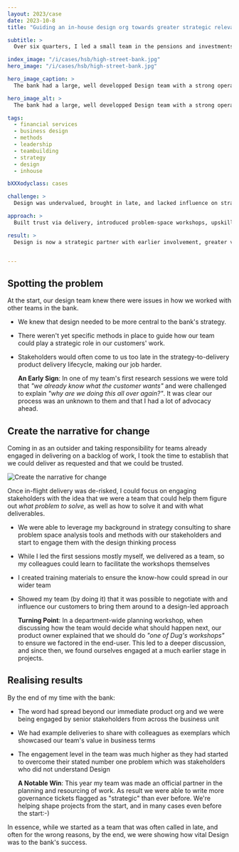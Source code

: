 ```yaml
---
layout: 2023/case
date: 2023-10-8
title: "Guiding an in-house design org towards greater strategic relevance"

subtitle: >
  Over six quarters, I led a small team in the pensions and investments section of a UK high-street bank. Here's our story of transformation.

index_image: "/i/cases/hsb/high-street-bank.jpg"
hero_image: "/i/cases/hsb/high-street-bank.jpg"

hero_image_caption: >
  The bank had a large, well developped Design team with a strong operations function in place and a clear leadership capability framework. Unfortunately, that thinking had only partially landed in the wider business so that for many teams leading strategy and delivery with design thinking was still on the to-do list.

hero_image_alt: >
  The bank had a large, well developped Design team with a strong operations function in place and a clear leadership capability framework. Unfortunately, that thinking had only partially landed in the wider business so that for many teams leading strategy and delivery with design thinking was still on the to-do list.

tags: 
  - financial services
  - business design
  - methods
  - leadership
  - teambuilding
  - strategy
  - design
  - inhouse

bXXXodyclass: cases

challenge: >
  Design was undervalued, brought in late, and lacked influence on strategy and in the decisive early project phases.

approach: >
  Built trust via delivery, introduced problem-space workshops, upskilled my team, and engaged stakeholders earlier.

result: >
  Design is now a strategic partner with earlier involvement, greater visibility, and influence across business initiatives.


---
```


## Spotting the problem

At the start, our design team knew there were issues in how we worked with other teams in the bank.

- We knew that design needed to be more central to the bank's strategy.
- There weren't yet specific methods in place to guide how our team could play a strategic role in our customers' work.
- Stakeholders would often come to us too late in the strategy-to-delivery product delivery lifecycle, making our job harder.

  **An Early Sign**: In one of my team's first research sessions we were told that _"we already know what the customer wants"_ and were challenged to explain _"why are we doing this all over again?"_. It was clear our process was an unknown to them and that I had a lot of advocacy ahead.

## Create the narrative for change

Coming in as an outsider and taking responsibility for teams already engaged in delivering on a backlog of work, I took the time to establish that we could deliver as requested and that we could be trusted.

![Create the narrative for change](/i/cases/hsb/hsb-narrative.png)

Once in-flight delivery was de-risked, I could focus on engaging stakeholders with the idea that we were a team that could help them figure out _what problem to solve_, as well as how to solve it and with what deliverables.

- We were able to leverage my background in strategy consulting to share problem space analysis tools and methods with our stakeholders and start to engage them with the design thinking process
- While I led the first sessions mostly myself, we delivered as a team, so my colleagues could learn to facilitate the workshops themselves
- I created training materials to ensure the know-how could spread in our wider team
- Showed my team (by doing it) that it was possible to negotiate with and influence our customers to bring them around to a design-led approach
  
  **Turning Point**: In a department-wide planning workshop, when discussing how the team would decide what should happen next, our product owner explained that we should do _"one of Dug's workshops"_ to ensure we factored in the end-user. This led to a deeper discussion, and since then, we found ourselves engaged at a much earlier stage in projects.

## Realising results

By the end of my time with the bank:

- The word had spread beyond our immediate product org and we were being engaged by senior stakeholders from across the business unit
- We had example deliveries to share with colleagues as exemplars which showcased our team's value in business terms
- The engagement level in the team was much higher as they had started to overcome their stated number one problem which was stakeholders who did not understand Design

  **A Notable Win**: This year my team was made an official partner in the planning and resourcing of work. As result we were able to write more governance tickets flagged as "strategic" than ever before. We're helping shape projects from the start, and in many cases even before the start:-)

In essence, while we started as a team that was often called in late, and often for the wrong reasons, by the end, we were showing how vital Design was to the bank's success.
